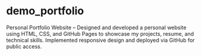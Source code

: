 # demo_portfolio
Personal Portfolio Website – Designed and developed a personal website using HTML, CSS, and GitHub Pages to showcase my projects, resume, and technical skills. Implemented responsive design and deployed via GitHub for public access.
